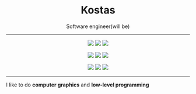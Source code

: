 <h1 align="center">Kostas</h1>
<p align="center">Software engineer(will be)</p>

---

<p align="center">
  <img src="https://img.shields.io/badge/c++%20-%2300599C.svg?&style=for-the-badge&logo=c%2B%2B&ogoColor=white"/> <img src="https://img.shields.io/badge/CMake-064F8C?style=for-the-badge&logo=cmake&logoColor=white"/> <img src="https://img.shields.io/badge/github%20-%23121011.svg?&style=for-the-badge&logo=github&logoColor=white"/>
</p>

<p align="center">
  <img src="https://img.shields.io/badge/OpenGL-%23FFFFFF.svg?style=for-the-badge&logo=opengl"/> <img src="https://img.shields.io/badge/CUDA-76B900?style=for-the-badge&logo=nvidia&logoColor=white"/> <img src="https://img.shields.io/badge/ffmpeg-%23FFFFFF?style=for-the-badge&"/> 
</p>

<p align="center">
  <img src="https://img.shields.io/badge/python%20-%2314354C.svg?&style=for-the-badge&logo=python&logoColor=white"/> <img src="https://img.shields.io/badge/fastapi-109989?style=for-the-badge&logo=FASTAPI&logoColor=white"/> <img src="https://img.shields.io/badge/postgres-%23316192.svg?style=for-the-badge&logo=postgresql&logoColor=white"/> 
</p>

---

I like to do **computer graphics** and **low-level programming**<br />
<br />

